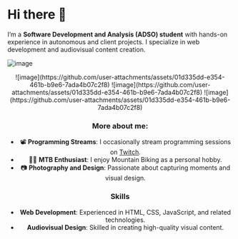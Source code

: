 # Hi there 👋

I’m a **Software Development and Analysis (ADSO) student** with hands-on experience in autonomous and client projects. I specialize in web development and audiovisual content creation.

![image](https://github.com/user-attachments/assets/771154c4-e612-4da9-95a6-5916e5d68b28)


<div align="center">
  ![image](https://github.com/user-attachments/assets/01d335dd-e354-461b-b9e6-7ada4b07c2f8)
  ![image](https://github.com/user-attachments/assets/01d335dd-e354-461b-b9e6-7ada4b07c2f8)
  ![image](https://github.com/user-attachments/assets/01d335dd-e354-461b-b9e6-7ada4b07c2f8)
</center>

### More about me:

- 📽 **Programming Streams**: I occasionally stream programming sessions on [Twitch](https://twitch.tv/brayanjse).
- 🚴‍♀️ **MTB Enthusiast**: I enjoy Mountain Biking as a personal hobby.
- 📷 **Photography and Design**: Passionate about capturing moments and visual design.

### Skills

- **Web Development**: Experienced in HTML, CSS, JavaScript, and related technologies.
- **Audiovisual Design**: Skilled in creating high-quality visual content.

<!--
## Continuous Learning

Currently improving my **English** skills to enhance my professional growth.

Thanks for checking out my profile! Feel free to reach out if you'd like to connect or collaborate. -->




<!--
**BrayanJse/BrayanJse** is a ✨ _special_ ✨ repository because its `README.md` (this file) appears on your GitHub profile.

Here are some ideas to get you started:

- 🔭 I’m currently working on ...
- 🌱 I’m currently learning ...
- 👯 I’m looking to collaborate on ...
- 🤔 I’m looking for help with ...
- 💬 Ask me about ...
- 📫 How to reach me: ...
- 😄 Pronouns: ...
- ⚡ Fun fact: ...
-->

